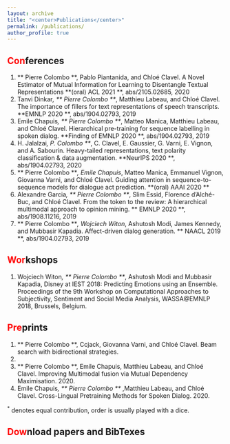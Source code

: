 ```yaml
---
layout: archive
title: "<center>Publications</center>"
permalink: /publications/
author_profile: true
---
```


<span style="color:red">Con</span>ferences
---
1.  ** Pierre Colombo  **, Pablo Piantanida, and Chloé Clavel. A Novel Estimator of Mutual Information for Learning to Disentangle Textual Representations  **(oral) ACL 2021 **, abs/2105.02685, 2020
2. Tanvi Dinkar<sup>*</sup>,  ** Pierre Colombo  **<sup>*</sup>, Matthieu Labeau, and Chloé Clavel. The importance of fillers for
text representations of speech transcripts.  **EMNLP 2020 **, abs/1904.02793, 2019
3. Emile Chapuis<sup>*</sup>,  ** Pierre Colombo  **<sup>*</sup>, Matteo Manica, Matthieu Labeau, and Chloé Clavel. Hierarchical
pre-training for sequence labelling in spoken dialog.  **Finding of EMNLP 2020 **, abs/1904.02793, 2019
4. H. Jalalzai<sup>*</sup>, P. Colombo  **<sup>*</sup>, C. Clavel, E. Gaussier, G. Varni, E. Vignon, and A. Sabourin. Heavy-tailed
representations, text polarity classification & data augmentation.  **NeurIPS 2020 **, abs/1904.02793, 2020
5.  ** Pierre Colombo  **<sup>*</sup>, Emile Chapuis<sup>*</sup>, Matteo Manica, Emmanuel Vignon, Giovanna Varni, and Chloé
Clavel. Guiding attention in sequence-to-sequence models for dialogue act prediction.  **(oral) AAAI 2020 **
6. Alexandre Garcia<sup>*</sup>,  ** Pierre Colombo  **<sup>*</sup>, Slim Essid, Florence d’Alché-Buc, and Chloé Clavel. From the token to the review: A hierarchical multimodal approach to opinion mining.  ** EMNLP 2020 **, abs/1908.11216,
2019
7.  ** Pierre Colombo  **<sup>*</sup>, Wojciech Witon<sup>*</sup>, Ashutosh Modi, James Kennedy, and Mubbasir Kapadia.
Affect-driven dialog generation.  ** NAACL 2019 **, abs/1904.02793, 2019


<span style="color:red">Wor</span>kshops
---
1. Wojciech Witon<sup>*</sup>,  ** Pierre Colombo  **<sup>*</sup>, Ashutosh Modi and Mubbasir Kapadia, Disney at IEST 2018: Predicting Emotions using an Ensemble. Proceedings of the 9th Workshop on Computational Approaches to Subjectivity, Sentiment and Social Media Analysis, WASSA@EMNLP 2018, Brussels, Belgium.

<span style="color:red">Pre</span>prints
---
1.  ** Pierre Colombo  **, Ccjack, Giovanna Varni, and Chloé Clavel. Beam search with bidirectional strategies.
2020.
2.  ** Pierre Colombo  **, Emile Chapuis, Matthieu Labeau, and Chloé Clavel. Improving Multimodal fusion via Mutual Dependency Maximisation. 2020.
3. Emile Chapuis<sup>*</sup>,  ** Pierre Colombo  ** <sup>*</sup>,Matthieu Labeau, and Chloé Clavel. Cross-Lingual Pretraining Methods for Spoken Dialog. 2020.


<sup>*</sup> denotes equal contribution, order is usually played with a dice.


<span style="color:red">Dow</span>nload papers and BibTexes
---
<script src="https://bibbase.org/show?bib=https://dblp.org/pid/229/3167.bib&jsonp=1"></script>